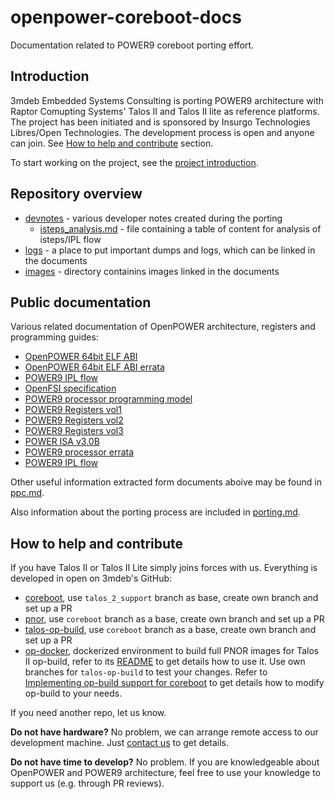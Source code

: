 # openpower-coreboot-docs

Documentation related to POWER9 coreboot porting effort.

## Introduction

3mdeb Embedded Systems Consulting is porting POWER9 architecture with Raptor
Comupting Systems' Talos II and Talos II lite as reference platforms. The
project has been initiated and is sponsored by Insurgo Technologies Libres/Open
Technologies. The development process is open and anyone can join. See
[How to help and contribute](#how-to-help-and-contribute) section.

To start working on the project, see the [project introduction](devnotes/documentation.md).

## Repository overview

* [devnotes](devnotes/) - various developer notes created during the porting
  * [isteps_analysis.md](devnotes/isteps_analysis.md) - file containing
  a table of content for analysis of isteps/IPL flow
* [logs](logs/) - a place to put important dumps and logs, which can be linked
  in the documents
* [images](images/) - directory containins images linked in the documents

## Public documentation

Various related documentation of OpenPOWER architecture, registers and
programming guides:

- [OpenPOWER 64bit ELF ABI](http://cdn.openpowerfoundation.org/wp-content/uploads/resources/leabi/leabi-20170510.pdf)
- [OpenPOWER 64bit ELF ABI errata](http://cdn.openpowerfoundation.org/wp-content/uploads/resources/elfv2-1_4-errata-9/elfv2-1_4-errata-20180313.pdf)
- [POWER9 IPL flow](https://wiki.raptorcs.com/w/images/b/bd/IPL-Flow-POWER9.pdf)
- [OpenFSI specification](https://wiki.raptorcs.com/w/images/9/97/OpenFSI-spec-20161212.pdf)
- [POWER9 processor programming model](https://ibm.ent.box.com/s/8qsbki409iq704wx5gvikz8h6fj8ixre)
- [POWER9 Registers vol1](https://ibm.ent.box.com/s/ddcdl3g0otdzyiajhkfe3jjh2oy5p3mt)
- [POWER9 Registers vol2](https://ibm.ent.box.com/s/gcg7o0sgke0cdqqw2z9pc9xc7zgjj1wu)
- [POWER9 Registers vol3](https://ibm.ent.box.com/s/flt3hs6eiwd9glq3yzzff0flnup2j7p0)
- [POWER ISA v3.0B](https://ibm.ent.box.com/s/1hzcwkwf8rbju5h9iyf44wm94amnlcrv)
- [POWER9 processor errata](https://ibm.ent.box.com/s/0ixfserqjzjmt3q6vabotz9arxzs59md)
- [POWER9 IPL flow](https://wiki.raptorcs.com/w/images/b/bd/IPL-Flow-POWER9.pdf)

Other useful information extracted form documents aboive may be found in
[ppc.md](devnotes/ppc.md).

Also information about the porting process are included in
[porting.md](devnotes/porting.md).

## How to help and contribute

If you have Talos II or Talos II Lite simply joins forces with us. Everything
is developed in open on 3mdeb's GitHub:

- [coreboot](https://github.com/3mdeb/coreboot/tree/talos_2_support), use
  `talos_2_support` branch as base, create own branch and set up a PR
- [pnor](https://github.com/3mdeb/pnor/tree/coreboot_support), use `coreboot`
  branch as a base, create own branch and set up a PR
- [talos-op-build](https://github.com/3mdeb/talos-op-build/tree/coreboot_support),
  use `coreboot` branch as a base, create own branch and set up a PR
- [op-docker](https://github.com/3mdeb/op-docker), dockerized environment to
  build full PNOR images for Talos II op-build, refer to its
  [README](https://github.com/3mdeb/op-docker/blob/main/README.md) to get
  details how to use it. Use own branches for `talos-op-build` to test your
  changes. Refer to [Implementing op-build support for coreboot](devnotes/porting.md#implementing-op-build-support-for-coreboot)
  to get details how to modify op-build to your needs.

If you need another repo, let us know.

**Do not have hardware?** No problem, we can arrange remote access to our
development machine. Just [contact us](mailto:contact@3mdeb.com) to get
details.

**Do not have time to develop?** No problem. If you are knowledgeable about
OpenPOWER and POWER9 architecture, feel free to use your knowledge to support
us (e.g. through PR reviews).

